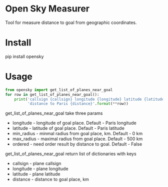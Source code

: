 Open Sky Measurer
========
Tool for measure distance to goal from geographic coordinates.

Install
========
pip install opensky

Usage
========

```python
from opensky import get_list_of_planes_near_goal
for row in get_list_of_planes_near_goal():
    print('callsign {callsign} longitude {longitude} latitude {latitude} '
          'distance to Paris {distance}'.format(**row))
```

get_list_of_planes_near_goal take three params

* longitude  - longitude of goal place. Default - Paris longitude
* latitude   - latitude of goal place. Default - Paris latitude
* min_radius - minmal radius from goal place, km. Default - 0 km
* max_radius - maximal radius from goal place. Default - 500 km
* ordered    - need order result by distance to goal. Default - False

get_list_of_planes_near_goal return list of dictionaries with keys

* callsign  - plane callsign
* longitude - plane longitude
* latitude  - plane latitude
* distance  - distance to goal place, km
